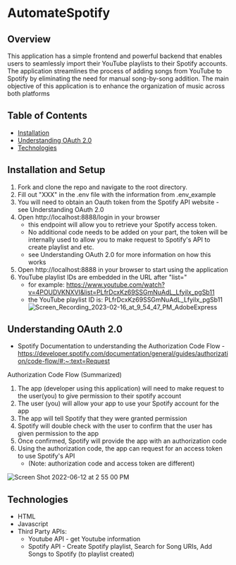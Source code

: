 # AutomateSpotify

## Overview
This application has a simple frontend and powerful backend that enables users to seamlessly import their YouTube playlists to their Spotify accounts. The application streamlines the process of adding songs from YouTube to Spotify by eliminating the need for manual song-by-song addition. The main objective of this application is to enhance the organization of music across both platforms
 
 ## Table of Contents
- [Installation](#installation-and-setup)
- [Understanding OAuth 2.0](#understanding-oauth-20)
- [Technologies](#technologies)
 
 ## Installation and Setup
 1. Fork and clone the repo and navigate to the root directory.
 2. Fill out "XXX" in the .env file with the information from .env_example 
 3. You will need to obtain an Oauth token from the Spotify API website - see Understanding OAuth 2.0
 4. Open http://localhost:8888/login in your browser
      - this endpoint will allow you to retrieve your Spotify access token. 
      - No additional code needs to be added on your part, the token will be internally used to allow you to make request to Spotify's API to create playlist and etc. 
      - see Understanding OAuth 2.0 for more information on how this works
5. Open http://localhost:8888 in your browser to start using the application 
6. YouTube playlist IDs are embedded in the URL after "list=" 
     - for example: https://www.youtube.com/watch?v=4POUDVKNXVI&list=PLfrDcxKz69SSGmNuAdL_Lfyilx_pgSb11
     - the YouTube playlist ID is: PLfrDcxKz69SSGmNuAdL_Lfyilx_pgSb11
![Screen_Recording_2023-02-16_at_9_54_47_PM_AdobeExpress](https://user-images.githubusercontent.com/82681370/219569419-88978c51-3c19-4b53-a396-11144f702243.gif)


 ## Understanding OAuth 2.0 
 - Spotify Documentation to understanding the Authorization Code Flow - https://developer.spotify.com/documentation/general/guides/authorization/code-flow/#:~:text=Request

Authorization Code Flow (Summarized) 
 1. The app (developer using this application) will need to make request to the user(you) to give permission to their spotify account 
 2. The user (you) will allow your app to use your Spotify account for the app
 3. The app will tell Spotify that they were granted permission 
 4. Spotify will double check with the user to confirm that the user has given permission to the app 
 5. Once confirmed, Spotify will provide the app with an authorization code
 6. Using the authorization code, the app can request for an access token to use Spotify's API 
     - (Note: authorization code and access token are different)
  
 ![Screen Shot 2022-06-12 at 2 55 00 PM](https://user-images.githubusercontent.com/82681370/219564138-1523d5c4-25a5-49c7-86a5-5714afab90b3.png)


## Technologies
- HTML
- Javascript
- Third Party APIs:
  - Youtube API - get Youtube information
  - Spotify API - Create Spotify playlist, Search for Song URIs, Add Songs to Spotify (to playlist created)
